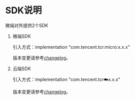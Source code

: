 # SDK说明

微端对外提供2个SDK

1. 微端SDK

    引入方式：implementation "com.tencent.tcr:micro:x.x.x"

    版本变更请参考[changelog](changelog.md#micro)。

2. 云端SDK

    引入方式：implementation "com.tencent.tcr:cloud:x.x.x"

    版本变更请参考[changelog](changelog.md#cloud)。
